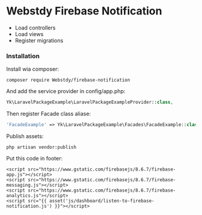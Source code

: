 # Webstdy Firebase Notification

- Load controllers
- Load views
- Register migrations

### Installation

Install wia composer:

```
composer require Webstdy/firebase-notification
```

And add the service provider in config/app.php:

```php
Yk\LaravelPackageExample\LaravelPackageExampleProvider::class,
```

Then register Facade class aliase:

```php
'FacadeExample' => Yk\LaravelPackageExample\Facades\FacadeExample::class,
```

Publish assets:

```
php artisan vendor:publish
```

Put this code in footer:
```
<script src="https://www.gstatic.com/firebasejs/8.6.7/firebase-app.js"></script>
<script src="https://www.gstatic.com/firebasejs/8.6.7/firebase-messaging.js"></script>
<script src="https://www.gstatic.com/firebasejs/8.6.7/firebase-analytics.js"></script>
<script src="{{ asset('js/dashboard/listen-to-firebase-notification.js') }}"></script>
```

